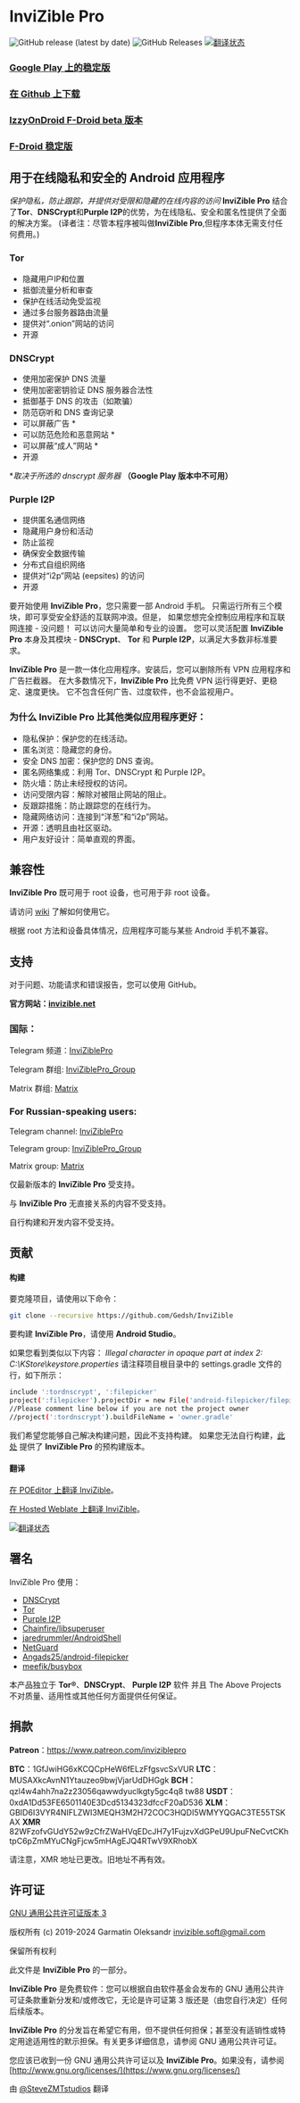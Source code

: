 # InviZible Pro

![GitHub release (latest by date)](https://img.shields.io/github/v/release/gedsh/invizible?style=plastic)
![GitHub Releases](https://img.shields.io/github/downloads/gedsh/invizible/latest/total?color=blue&style=plastic)
[![翻译状态](https://hosted.weblate.org/widgets/invizible/-/invizible/svg-badge.svg)](https://hosted.weblate.org/engage/invizible/?utm_source=widget)

### [Google Play 上的稳定版](https://play.google.com/store/apps/details?id=pan.alexander.tordnscrypt.gp)

### [在 Github 上下载](https://github.com/Gedsh/InviZible/releases/latest)

### [IzzyOnDroid F-Droid beta 版本](https://apt.izzysoft.de/fdroid/index/apk/pan.alexander.tordnscrypt)

### [F-Droid 稳定版](https://f-droid.org/packages/pan.alexander.tordnscrypt.stable/)

## 用于在线隐私和安全的 Android 应用程序

*保护隐私，防止跟踪，并提供对受限和隐藏的在线内容的访问*
**InviZible Pro** 结合了**Tor**、**DNSCrypt**和**Purple I2P**的优势，为在线隐私、安全和匿名性提供了全面的解决方案。
(译者注：尽管本程序被叫做**InviZible Pro**,但程序本体无需支付任何费用。)

### Tor
* 隐藏用户IP和位置
* 抵御流量分析和审查
* 保护在线活动免受监视
* 通过多台服务器路由流量
* 提供对“.onion”网站的访问
* 开源

### DNSCrypt
* 使用加密保护 DNS 流量
* 使用加密密钥验证 DNS 服务器合法性
* 抵御基于 DNS 的攻击（如欺骗）
* 防范窃听和 DNS 查询记录
* 可以屏蔽广告 *
* 可以防范危险和恶意网站 *
* 可以屏蔽“成人”网站 *
* 开源

**取决于所选的 dnscrypt 服务器*
**（Google Play 版本中不可用）**

### Purple I2P
* 提供匿名通信网络
* 隐藏用户身份和活动
* 防止监视
* 确保安全数据传输
* 分布式自组织网络
* 提供对“i2p”网站 (eepsites) 的访问
* 开源

要开始使用 **InviZible Pro**，您只需要一部 Android 手机。
只需运行所有三个模块，即可享受安全舒适的互联网冲浪。但是，
如果您想完全控制应用程序和互联网连接 - 没问题！
可以访问大量简单和专业的设置。
您可以灵活配置 **InviZible Pro** 本身及其模块 - **DNSCrypt**、
**Tor** 和 **Purple I2P**，以满足大多数非标准要求。

**InviZible Pro** 是一款一体化应用程序。安装后，您可以删除所有 VPN 应用程序和广告拦截器。
在大多数情况下，**InviZible Pro** 比免费 VPN 运行得更好、更稳定、速度更快。
它不包含任何广告、过度软件，也不会监视用户。

### 为什么 InviZible Pro 比其他类似应用程序更好：
* 隐私保护：保护您的在线活动。
* 匿名浏览：隐藏您的身份。
* 安全 DNS 加密：保护您的 DNS 查询。
* 匿名网络集成：利用 Tor、DNSCrypt 和 Purple I2P。
* 防火墙：防止未经授权的访问。
* 访问受限内容：解除对被阻止网站的阻止。
* 反跟踪措施：防止跟踪您的在线行为。
* 隐藏网络访问：连接到“洋葱”和“i2p”网站。
* 开源：透明且由社区驱动。
* 用户友好设计：简单直观的界面。

## 兼容性

**InviZible Pro** 既可用于 root 设备，也可用于非 root 设备。

请访问 [wiki](https://github.com/Gedsh/InviZible/wiki) 了解如何使用它。

根据 root 方法和设备具体情况，应用程序可能与某些 Android 手机不兼容。

## 支持

对于问题、功能请求和错误报告，您可以使用 GitHub。

**官方网站：[invizible.net](https://invizible.net)**

### 国际：

Telegram 频道：[InviZiblePro](https://t.me/InviZiblePro)

Telegram 群组: [InviZiblePro_Group](https://t.me/InviZiblePro_Group)

Matrix 群组: [Matrix](https://matrix.to/#/#invizible-pro-en:matrix.org)

### For Russian-speaking users:

Telegram channel: [InviZiblePro](https://t.me/InviZibleProRus)

Telegram group: [InviZiblePro_Group](https://t.me/InviZibleProRus_Group)

Matrix group: [Matrix](https://matrix.to/#/#invizible-pro-ru:matrix.org)

仅最新版本的 **InviZible Pro** 受支持。

与 **InviZible Pro** 无直接关系的内容不受支持。

自行构建和开发内容不受支持。

## 贡献

#### 构建
要克隆项目，请使用以下命令：
```bash
git clone --recursive https://github.com/Gedsh/InviZible
```

要构建 **InviZible Pro**，请使用 **Android Studio**。

如果您看到类似以下内容：
_Illegal character in opaque part at index 2: C:\KStore\keystore.properties_
请注释项目根目录中的 settings.gradle 文件的行，如下所示：

```bash
include ':tordnscrypt', ':filepicker'
project(':filepicker').projectDir = new File('android-filepicker/filepicker')
//Please comment line below if you are not the project owner
//project(':tordnscrypt').buildFileName = 'owner.gradle'
```

我们希望您能够自己解决构建问题，因此不支持构建。
如果您无法自行构建，[此处](https://github.com/Gedsh/InviZible/releases/latest) 提供了 **InviZible Pro** 的预构建版本。

#### 翻译

[在 POEditor 上翻译 InviZible](https://poeditor.com/join/project/h6ulNL9gEd)。

[在 Hosted Weblate 上翻译 InviZible](https://hosted.weblate.org/engage/invizible/)。

[![翻译状态](https://hosted.weblate.org/widgets/invizible/-/multi-auto.svg)](https://hosted.weblate.org/engage/invizible/?utm_source=widget)

## 署名

InviZible Pro 使用：

* [DNSCrypt](https://github.com/jedisct1/dnscrypt-proxy)
* [Tor](https://www.torproject.org/)
* [Purple I2P](https://github.com/PurpleI2P/i2pd)
* [Chainfire/libsuperuser](https://github.com/Chainfire/libsuperuser)
* [jaredrummler/AndroidShell](https://github.com/jaredrummler/AndroidShell)
* [NetGuard](https://github.com/M66B/NetGuard)
* [Angads25/android-filepicker](https://github.com/Angads25/android-filepicker)
* [meefik/busybox](https://github.com/meefik/busybox)

本产品独立于 **Tor®**、**DNSCrypt**、  **Purple I2P** 软件 
并且 The Above Projects 不对质量、适用性或其他任何方面提供任何保证。

 ## 捐款 
 **Patreon**：https://www.patreon.com/inviziblepro 
 
 **BTC**：1GfJwiHG6xKCQCpHeW6fELzFfgsvcSxVUR 
 **LTC**：MUSAXkcAvnN1Ytauzeo9bwjVjarUdDHGgk 
 **BCH**：qzl4w4ahh7na2z23056qawwdyuclkgty5gc4q8 tw88 
 **USDT**：0xdA1Dd53FE6501140E3Dcd5134323dfccF20aD536 
 **XLM**：GBID6I3VYR4NIFLZWI3MEQH3M2H72COC3HQDI5WMYYQGAC3TE55TSKAX 
 **XMR**  82WFzofvGUdY52w9zCfrZWaHVqEDcJH7y1FujzvXdGPeU9UpuFNeCvtCKhtpC6pZmMYuCNgFjcw5mHAgEJQ4RTwV9XRhobX

请注意，XMR 地址已更改。旧地址不再有效。

## 许可证

[GNU 通用公共许可证版本 3](https://www.gnu.org/licenses/gpl-3.0.txt)

版权所有 (c) 2019-2024 Garmatin Oleksandr invizible.soft@gmail.com

保留所有权利

此文件是 **InviZible Pro** 的一部分。

 **InviZible Pro** 是免费软件：您可以根据自由软件基金会发布的 GNU 通用公共许可证条款重新分发和/或修改它，无论是许可证第 3 版还是（由您自行决定）任何后续版本。

**InviZible Pro** 的分发旨在希望它有用，但不提供任何担保；甚至没有适销性或特定用途适用性的默示担保。有关更多详细信息，请参阅 GNU 通用公共许可证。

您应该已收到一份 GNU 通用公共许可证以及 **InviZible Pro**。如果没有，请参阅 [http://www.gnu.org/licenses/](https://www.gnu.org/licenses/)

由 [@SteveZMTstudios](https://github.com/stevezmtstudios) 翻译
